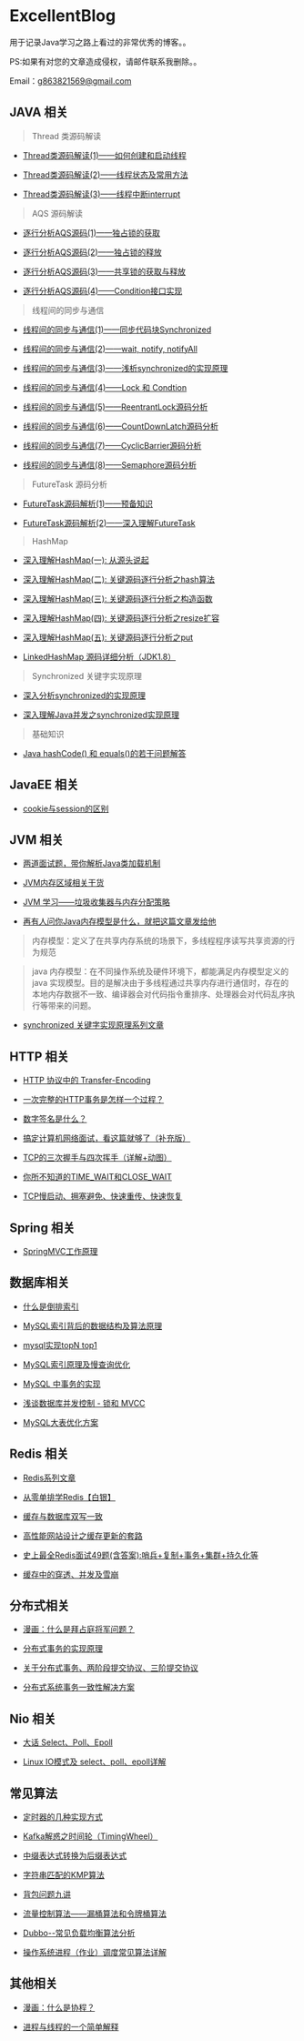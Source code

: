 # ExcellentBlog
用于记录Java学习之路上看过的非常优秀的博客。。

PS:如果有对您的文章造成侵权，请邮件联系我删除。。

Email：g863821569@gmail.com

## JAVA 相关

> Thread 类源码解读

* [Thread类源码解读(1)——如何创建和启动线程](https://segmentfault.com/a/1190000016029782)

* [Thread类源码解读(2)——线程状态及常用方法](https://segmentfault.com/a/1190000016056451)

* [Thread类源码解读(3)——线程中断interrupt](https://segmentfault.com/a/1190000016083002)

> AQS 源码解读

* [逐行分析AQS源码(1)——独占锁的获取](https://segmentfault.com/a/1190000015739343)

* [逐行分析AQS源码(2)——独占锁的释放](https://segmentfault.com/a/1190000015752512)

* [逐行分析AQS源码(3)——共享锁的获取与释放](https://segmentfault.com/a/1190000016447307)

* [逐行分析AQS源码(4)——Condition接口实现](https://segmentfault.com/a/1190000016462281)

> 线程间的同步与通信

* [线程间的同步与通信(1)——同步代码块Synchronized](https://segmentfault.com/a/1190000015979202)

* [线程间的同步与通信(2)——wait, notify, notifyAll](https://segmentfault.com/a/1190000016002355)

* [线程间的同步与通信(3)——浅析synchronized的实现原理](https://segmentfault.com/a/1190000016016459)

* [线程间的同步与通信(4)——Lock 和 Condtion](https://segmentfault.com/a/1190000016449988)

* [线程间的同步与通信(5)——ReentrantLock源码分析](https://segmentfault.com/a/1190000016503518)

* [线程间的同步与通信(6)——CountDownLatch源码分析](https://segmentfault.com/a/1190000016508108)

* [线程间的同步与通信(7)——CyclicBarrier源码分析](https://segmentfault.com/a/1190000016518256)

* [线程间的同步与通信(8)——Semaphore源码分析](https://segmentfault.com/a/1190000016533657)

> FutureTask 源码分析

* [FutureTask源码解析(1)——预备知识](https://segmentfault.com/a/1190000016542779)

* [FutureTask源码解析(2)——深入理解FutureTask](https://segmentfault.com/a/1190000016572591)

> HashMap

* [深入理解HashMap(一): 从源头说起](https://segmentfault.com/a/1190000015796727)

* [深入理解HashMap(二): 关键源码逐行分析之hash算法](https://segmentfault.com/a/1190000015798586)

* [深入理解HashMap(三): 关键源码逐行分析之构造函数](https://segmentfault.com/a/1190000015806050)

* [深入理解HashMap(四): 关键源码逐行分析之resize扩容](https://segmentfault.com/a/1190000015812438)

* [深入理解HashMap(五): 关键源码逐行分析之put](https://segmentfault.com/a/1190000015826733)

* [LinkedHashMap 源码详细分析（JDK1.8）](https://www.imooc.com/article/22931)

> Synchronized 关键字实现原理

* [深入分析synchronized的实现原理](https://blog.csdn.net/chenssy/article/details/54883355)

* [深入理解Java并发之synchronized实现原理](https://blog.csdn.net/javazejian/article/details/72828483)

> 基础知识

* [Java hashCode() 和 equals()的若干问题解答](https://www.cnblogs.com/skywang12345/p/3324958.html)

## JavaEE 相关

* [cookie与session的区别](https://www.imooc.com/article/3369)

## JVM 相关

* [两道面试题，带你解析Java类加载机制](https://www.cnblogs.com/chanshuyi/p/the_java_class_load_mechamism.html)

* [JVM内存区域相关干货](https://www.aprilyolies.top/2019/05/06/JVM%E5%86%85%E5%AD%98%E5%8C%BA%E5%9F%9F%E7%9B%B8%E5%85%B3%E5%B9%B2%E8%B4%A7/)

* [JVM 学习——垃圾收集器与内存分配策略](https://matt33.com/2016/09/18/jvm-basic2/)

* [再有人问你Java内存模型是什么，就把这篇文章发给他](https://www.hollischuang.com/archives/2550)

> 内存模型：定义了在共享内存系统的场景下，多线程程序读写共享资源的行为规范

> java 内存模型：在不同操作系统及硬件环境下，都能满足内存模型定义的 java 实现模型。目的是解决由于多线程通过共享内存进行通信时，存在的本地内存数据不一致、编译器会对代码指令重排序、处理器会对代码乱序执行等带来的问题。

* [synchronized 关键字实现原理系列文章](https://www.hollischuang.com/archives/1883)

## HTTP 相关

* [HTTP 协议中的 Transfer-Encoding](https://www.cnblogs.com/micro-chen/p/7183275.html)

* [一次完整的HTTP事务是怎样一个过程？](https://blog.51cto.com/linux5588/1351007)

* [数字签名是什么？](http://www.ruanyifeng.com/blog/2011/08/what_is_a_digital_signature.html)

* [搞定计算机网络面试，看这篇就够了（补充版）](https://juejin.im/post/5b7be0b2e51d4538db34a51e)

* [TCP的三次握手与四次挥手（详解+动图）](https://blog.csdn.net/qzcsu/article/details/72861891)

* [你所不知道的TIME_WAIT和CLOSE_WAIT](https://mp.weixin.qq.com/s?__biz=MzI4MjA4ODU0Ng==&mid=402415747&idx=1&sn=2458ba4fe1830eecdb8db725d3f395fa&scene=1&srcid=0317kixDKODOMBEMqjenW4Jb)

* [TCP慢启动、拥塞避免、快速重传、快速恢复](https://blog.csdn.net/itmacar/article/details/12278769)

## Spring 相关

* [SpringMVC工作原理](https://www.cnblogs.com/xiaoxi/p/6164383.html)

## 数据库相关

* [什么是倒排索引](https://www.cnblogs.com/zlslch/p/6440114.html)

* [MySQL索引背后的数据结构及算法原理](http://blog.codinglabs.org/articles/theory-of-mysql-index.html)

* [mysql实现topN top1](https://www.cnblogs.com/codeOfLife/p/7410620.html)

* [MySQL索引原理及慢查询优化](https://tech.meituan.com/2014/06/30/mysql-index.html)

* [MySQL 中事务的实现](https://draveness.me/mysql-transaction)

* [浅谈数据库并发控制 - 锁和 MVCC](https://draveness.me/database-concurrency-control)

* [MySQL大表优化方案](https://segmentfault.com/a/1190000006158186)

## Redis 相关

* [Redis系列文章](https://blog.csdn.net/cuipeng0916/article/details/53561869)

* [从零单排学Redis【白银】](https://mp.weixin.qq.com/s?__biz=MzI4Njg5MDA5NA==&mid=2247484386&idx=1&sn=323ddc84dc851a975530090fcd6e2326&chksm=ebd742e3dca0cbf52bc65d430447e639d81cc13e0ac34613edf464dae3950b10e2e1df74dcc5&token=1834317504&lang=zh_CN#rd)

* [缓存与数据库双写一致](https://www.cnblogs.com/Java3y/p/10266306.html)

* [高性能网站设计之缓存更新的套路](https://blog.csdn.net/tTU1EvLDeLFq5btqiK/article/details/78693323)

* [史上最全Redis面试49题(含答案):哨兵+复制+事务+集群+持久化等](https://youzhixueyuan.com/redis-interview-question-49-answers.html)

* [缓存中的穿透、并发及雪崩](https://segmentfault.com/a/1190000013686915)

## 分布式相关

* [漫画：什么是拜占庭将军问题？](https://blog.csdn.net/bjweimengshu/article/details/80222416)

* [分布式事务的实现原理](https://draveness.me/distributed-transaction-principle)

* [关于分布式事务、两阶段提交协议、三阶提交协议](http://www.hollischuang.com/archives/681)

* [分布式系统事务一致性解决方案](https://www.infoq.cn/article/solution-of-distributed-system-transaction-consistency)

## Nio 相关

* [大话 Select、Poll、Epoll](https://cloud.tencent.com/developer/article/1005481)

* [Linux IO模式及 select、poll、epoll详解](https://segmentfault.com/a/1190000003063859)

## 常见算法

* [定时器的几种实现方式](https://www.cnkirito.moe/timer/)

* [Kafka解惑之时间轮（TimingWheel）](https://blog.csdn.net/u013256816/article/details/80697456)

* [中缀表达式转换为后缀表达式](https://blog.csdn.net/sgbfblog/article/details/8001651)

* [字符串匹配的KMP算法](http://www.ruanyifeng.com/blog/2013/05/Knuth%E2%80%93Morris%E2%80%93Pratt_algorithm.html)

* [背包问题九讲](https://www.kancloud.cn/kancloud/pack/70125)

* [流量控制算法——漏桶算法和令牌桶算法](https://www.jianshu.com/p/36bca4ed6d17)

* [Dubbo--常见负载均衡算法分析](https://juejin.im/entry/5b13e712e51d4506da5a039b)

* [操作系统进程（作业）调度常见算法详解](https://blog.csdn.net/guoweimelon/article/details/50847532)

## 其他相关

* [漫画：什么是协程？](https://www.itcodemonkey.com/article/4620.html)

* [进程与线程的一个简单解释](http://www.ruanyifeng.com/blog/2013/04/processes_and_threads.html)
